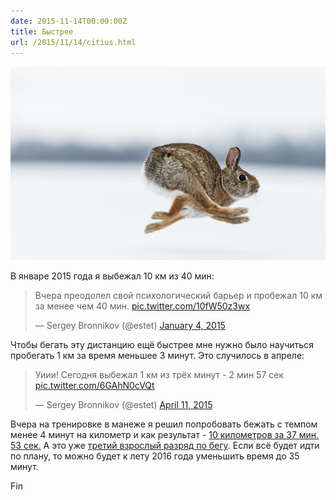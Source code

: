 ```yaml
---
date: 2015-11-14T00:00:00Z
title: Быстрее
url: /2015/11/14/citius.html
---
```


<!-- хрен знает как сделать подпись к картинке, поэтому
ссылка на оригинальную картинку здесь -
http://animals.nationalgeographic.com/animals/mammals/cottontail-rabbit/ -->
<img src="/images/rabbit.jpg">

В январе 2015 года я выбежал 10 км из 40 мин:

<blockquote class="twitter-tweet" lang="en"><p lang="ru" dir="ltr">Вчера преодолел свой психологический барьер и пробежал 10 км за менее чем 40 мин. <a href="http://t.co/10fW50z3wx">pic.twitter.com/10fW50z3wx</a></p>&mdash; Sergey Bronnikov (@estet) <a href="https://twitter.com/estet/status/551704769430323200">January 4, 2015</a></blockquote>
<script async src="//platform.twitter.com/widgets.js" charset="utf-8"></script>

Чтобы бегать эту дистанцию ещё быстрее мне нужно было научиться пробегать 1 км
за время меньшее 3 минут. Это случилось в апреле:

<blockquote class="twitter-tweet" lang="en"><p lang="ru" dir="ltr">Уиии! Сегодня выбежал 1 км из трёх минут - 2 мин 57 сек <a href="http://t.co/6GAhN0cVQt">pic.twitter.com/6GAhN0cVQt</a></p>&mdash; Sergey Bronnikov (@estet) <a href="https://twitter.com/estet/status/586905757213425664">April 11, 2015</a></blockquote>
<script async src="//platform.twitter.com/widgets.js" charset="utf-8"></script>

Вчера на тренировке в манеже я решил попробовать бежать с темпом менее 4 минут
на километр и как результат - [10 километров за 37 мин. 53 сек.](https://connect.garmin.com/modern/activity/955740673) А это уже [третий взрослый разряд по бегу](http://www.rusathletics.com/pro/). Если всё будет идти по плану, то можно будет к лету 2016 года уменьшить время до 35 минут.

Fin
